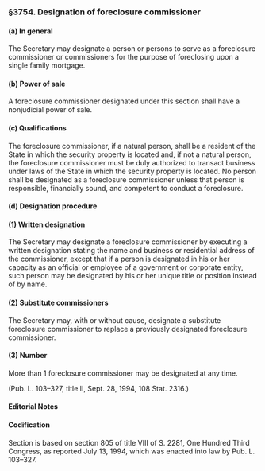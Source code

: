 ### §3754. Designation of foreclosure commissioner ###

#### (a) In general ####

The Secretary may designate a person or persons to serve as a foreclosure commissioner or commissioners for the purpose of foreclosing upon a single family mortgage.

#### (b) Power of sale ####

A foreclosure commissioner designated under this section shall have a nonjudicial power of sale.

#### (c) Qualifications ####

The foreclosure commissioner, if a natural person, shall be a resident of the State in which the security property is located and, if not a natural person, the foreclosure commissioner must be duly authorized to transact business under laws of the State in which the security property is located. No person shall be designated as a foreclosure commissioner unless that person is responsible, financially sound, and competent to conduct a foreclosure.

#### (d) Designation procedure ####

#### (1) Written designation ####

The Secretary may designate a foreclosure commissioner by executing a written designation stating the name and business or residential address of the commissioner, except that if a person is designated in his or her capacity as an official or employee of a government or corporate entity, such person may be designated by his or her unique title or position instead of by name.

#### (2) Substitute commissioners ####

The Secretary may, with or without cause, designate a substitute foreclosure commissioner to replace a previously designated foreclosure commissioner.

#### (3) Number ####

More than 1 foreclosure commissioner may be designated at any time.

(Pub. L. 103–327, title II, Sept. 28, 1994, 108 Stat. 2316.)

#### **Editorial Notes** ####

#### Codification ####

Section is based on section 805 of title VIII of S. 2281, One Hundred Third Congress, as reported July 13, 1994, which was enacted into law by Pub. L. 103–327.